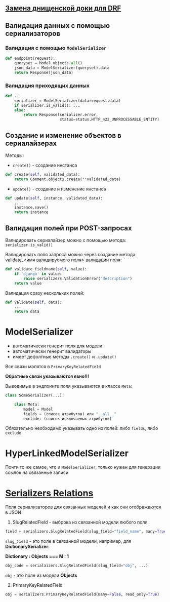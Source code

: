 ## [Замена днищенской доки для DRF](https://www.cdrf.co/)


## Валидация данных с помощью сериализаторов

### Валидация с помощью `ModelSerializer`

```python
def endpoint(request):
	queryset = Model.objects.all()
	json_data = ModelSerializer(queryset).data
	return Response(json_data)
```

### Валидация приходящих данных

```python
def ...
	serializer = ModelSerializer(data=request.data)
	if serializer.is_valid(): ...
	else:
		return Response(serializer.error, 
					    status=status.HTTP_422_UNPROCESSABLE_ENTITY)
```


## Создание и изменение объектов в сериалайзерах

Методы:

- `create()` - создание инстанса 

```py
def create(self, validated_data):
    return Comment.objects.create(**validated_data)
```

- `update()` - создание и изменение инстанса

```py
def update(self, instance, validated_data):
    ...
    instance.save()
    return instance
```

## Валидация полей при POST-запросах

Валидировать сериалайзер можно с помощью метода: `serializer.is_valid()`

Валидировать поля запроса можно через создание метода validate_<имя валидируемого поля> валидации поля:

```python
def validate_fieldname(self, value):
    if 'django' in value:
        raise serializers.ValidationError("description")
    return value
```

Валидация сразу нескольких полей:

```python
def validate(self, data):
    ...
    return data
```

# ModelSerializer

- автоматически генерит поля для модели
- автоматически генерит валидаторы
- имеет дефолтные методы `.create()` и `.update()`

Все связи мапятся в `PrimaryKeyRelatedField`

**Обратные связи указываются явно!!!**

Выводимые в эндпоинте поля указываются в классе `Meta`:

```python
class SomeSerializer(...):

    class Meta:
        model = Model
        fields = (список атрибутов) или "__all__"
        exclude: (список исключаемых атрибутов)
```

Обязательно необходимо указывать одно из полей: либо `fields`, либо `exclude`

# HyperLinkedModelSerializer

Почти то же самое, что и `ModelSerializer`, только нужен для генерации ссылок на связанные записи

# [Serializers Relations](https://www.django-rest-framework.org/api-guide/relations/)

Поля сериализаторов для связанных моделей и как они отображаются в JSON 


1. SlugRelatedField - выброка из связанной модели любого поля

```python
field = serializers.SlugRelatedField(slug_field="field_name", many=True, read_only=True)
```

`slug_field` - это поле в связанной модели, например, для **DictionarySerializer**:

**Dictionary : Objects === М : 1**

```python
obj_code = serialaizers.SlugRelatedField(slug_field="obj", ...)
```

`obj` - это поле из модели **Objects**

2. PrimaryKeyRelatedField

```python
obj = serializers.PrimaryKeyRelatedField(many=False, read_only=True)
```

